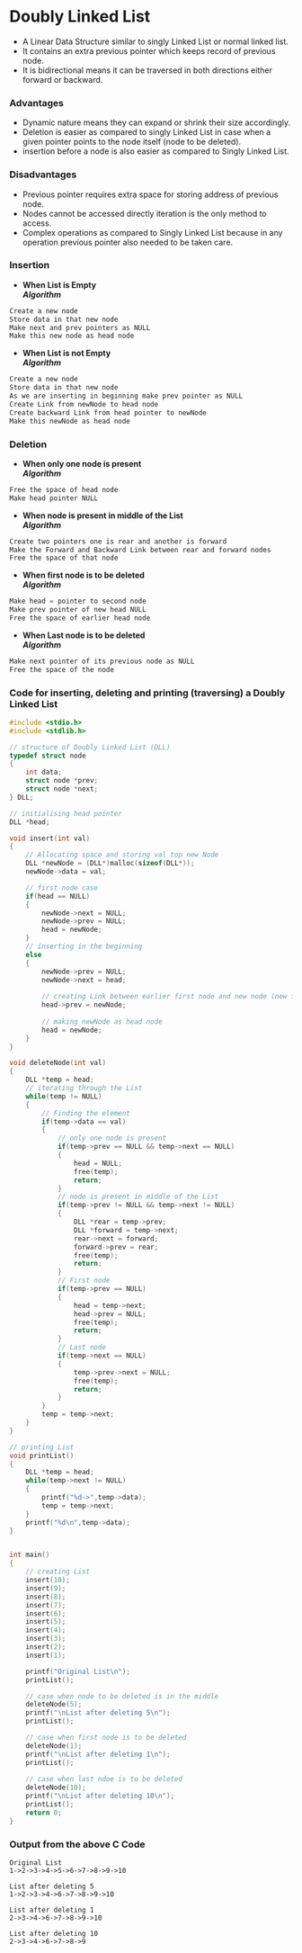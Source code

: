 # Doubly Linked List

- A Linear Data Structure similar to singly Linked List or normal linked list.
- It contains an extra previous pointer which keeps record of previous node.
- It is bidirectional means it can be traversed in both directions either forward or backward.

### Advantages
- Dynamic nature means they can expand or shrink their size accordingly.
- Deletion is easier as compared to singly Linked List in case when a given pointer points to the node itself (node to be deleted).
- insertion before a node is also easier as compared to Singly Linked List.

### Disadvantages
- Previous pointer requires extra space for storing address of previous node.
- Nodes cannot be accessed directly iteration is the only method to access.
- Complex operations as compared to Singly Linked List because in any operation previous pointer also needed to be taken care.

### Insertion
- **When List is Empty**<br>
***Algorithm***
```c
Create a new node
Store data in that new node
Make next and prev pointers as NULL
Make this new node as head node
```

- **When List is not Empty**<br>
***Algorithm***
```c
Create a new node
Store data in that new node
As we are inserting in beginning make prev pointer as NULL
Create Link from newNode to head node
Create backward Link from head pointer to newNode
Make this newNode as head node
```

### Deletion
- **When only one node is present**<br>
***Algorithm***
```c
Free the space of head node
Make head pointer NULL
```

- **When node is present in middle of the List**<br>
***Algorithm***
```c
Create two pointers one is rear and another is forward
Make the Forward and Backward Link between rear and forward nodes
Free the space of that node
```

- **When first node is to be deleted**<br>
***Algorithm***
```c
Make head = pointer to second node
Make prev pointer of new head NULL
Free the space of earlier head node
```

- **When Last node is to be deleted**<br>
***Algorithm***
```c
Make next pointer of its previous node as NULL
Free the space of the node
```

### Code for inserting, deleting and printing (traversing) a Doubly Linked List
```c
#include <stdio.h>
#include <stdlib.h>

// structure of Doubly Linked List (DLL)
typedef struct node
{
    int data;
    struct node *prev;
    struct node *next;
} DLL;

// initialising head pointer
DLL *head;

void insert(int val)
{
    // Allocating space and storing val top new Node
    DLL *newNode = (DLL*)malloc(sizeof(DLL*));
    newNode->data = val;

    // first node case
    if(head == NULL)
    {
        newNode->next = NULL;
        newNode->prev = NULL;
        head = newNode;
    }
    // inserting in the beginning
    else
    {
        newNode->prev = NULL;
        newNode->next = head;
        
        // creating Link between earlier first node and new node (new first node)
        head->prev = newNode;
        
        // making newNode as head node
        head = newNode;
    }
}

void deleteNode(int val)
{
    DLL *temp = head;
    // iterating through the List
    while(temp != NULL)
    {
        // Finding the element
        if(temp->data == val)
        {
            // only one node is present
            if(temp->prev == NULL && temp->next == NULL)
            {
                head = NULL;
                free(temp);
                return;
            }
            // node is present in middle of the List
            if(temp->prev != NULL && temp->next != NULL)
            {
                DLL *rear = temp->prev;
                DLL *forward = temp->next;
                rear->next = forward;
                forward->prev = rear;
                free(temp);
                return;
            }
            // First node
            if(temp->prev == NULL)
            {
                head = temp->next;
                head->prev = NULL;
                free(temp);
                return;
            }
            // Last node
            if(temp->next == NULL)
            {
                temp->prev->next = NULL;
                free(temp);
                return;
            }
        }
        temp = temp->next;
    }
}

// printing List
void printList()
{
    DLL *temp = head;
    while(temp->next != NULL)
    {
        printf("%d->",temp->data);
        temp = temp->next;
    }
    printf("%d\n",temp->data);
}


int main()
{
    // creating List
    insert(10);
    insert(9);
    insert(8);
    insert(7);
    insert(6);
    insert(5);
    insert(4);
    insert(3);
    insert(2);
    insert(1);

    printf("Original List\n");
    printList();

    // case when node to be deleted is in the middle
    deleteNode(5);
    printf("\nList after deleting 5\n");
    printList();

    // case when first node is to be deleted
    deleteNode(1);
    printf("\nList after deleting 1\n");
    printList();
    
    // case when last ndoe is to be deleted
    deleteNode(10);
    printf("\nList after deleting 10\n");
    printList();
    return 0;
}
```
### Output from the above C Code
```
Original List
1->2->3->4->5->6->7->8->9->10

List after deleting 5
1->2->3->4->6->7->8->9->10

List after deleting 1
2->3->4->6->7->8->9->10

List after deleting 10
2->3->4->6->7->8->9
```

